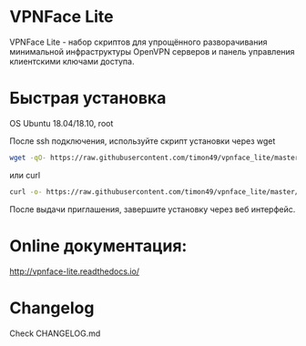 VPNFace Lite
============

VPNFace Lite - набор скриптов для упрощённого разворачивания минимальной инфраструктуры OpenVPN серверов и панель управления клиентскими ключами доступа.


Быстрая установка
=================

OS Ubuntu 18.04/18.10, root

После ssh подключения, используйте скрипт установки через wget

```sh
wget -qO- https://raw.githubusercontent.com/timon49/vpnface_lite/master/install.sh | bash
```

или curl

```sh
curl -o- https://raw.githubusercontent.com/timon49/vpnface_lite/master/install.sh | bash
```

После выдачи приглашения, завершите установку через веб интерфейс.


Online документация:
====================

http://vpnface-lite.readthedocs.io/


Changelog
=========

Check CHANGELOG.md
